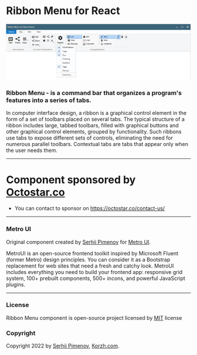 # Ribbon Menu for React

![](preview.png)

### Ribbon Menu - is a command bar that organizes a program's features into a series of tabs.

In computer interface design, a ribbon is a graphical control element in the form of a set of toolbars placed on several tabs. 
The typical structure of a ribbon includes large, tabbed toolbars, filled with graphical buttons and other graphical control elements, grouped by functionality. 
Such ribbons use tabs to expose different sets of controls, eliminating the need for numerous parallel toolbars. 
Contextual tabs are tabs that appear only when the user needs them.

<hr>

# Component sponsored by [Octostar.co](https://octostar.co/)

- You can contact to sponsor on https://octostar.co/contact-us/
<hr>

### Metro UI
Original component created by [Serhii Pimenov](https://pimenov.com.ua) for [Metro UI](https://korzh.com/metroui).

MetroUI is an open-source frontend toolkit inspired by Microsoft Fluent (former Metro) design principles. You can consider it as a Bootstrap replacement for web sites that need a fresh and catchy look.
MetroUI includes everything you need to build your frontend app: responsive grid system, 100+ prebuilt components, 500+ incons, and powerful JavaScript plugins.

<hr>

### License
Ribbon Menu component is open-source project licensed by [MIT](license) license

### Copyright
Copyright 2022 by [Serhii Pimenov](https://pimenov.com.ua), [Korzh.com](https://korzh.com). 